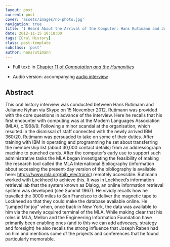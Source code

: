 ```yaml
---
layout: post
current: post
cover: 'assets/images/no-photo.jpg'
navigation: true
title: "I Heard About the Arrival of the Computer: Hans Rutimann and Julianne Nyhan" 
date: 2012-11-15 10:18:00
tags: [Oral History]
class: post-template
subclass: 'post'
author: hansrutimann
---
```


* Full text: in [Chapter 11 of *Computation and the Humanities*](https://link.springer.com/chapter/10.1007/978-3-319-20170-2_11)

* Audio version: accompanying [audio interview](http://hiddenhistories.omeka.net/admin/items/show/50)

## Abstract

This oral history interview was conducted between Hans Rutimann and Julianne Nyhan via Skype on 15 November 2012. Rutimann was provided with the core questions in advance of the interview. Here he recalls that his first encounter with computing was at the Modern Languages Association (MLA), c.1968/9. Following a minor scandal at the organisation, which resulted in the dismissal of staff connected with the newly arrived IBM 360/20, Rutimann was persuaded to take on some of their duties. After training with IBM in operating and programming he set about transferring the membership list (about 30,000 contact details) from an addressograph machine to punched cards. After the computer’s early use to support such administrative tasks the MLA began investigating the feasibility of making the research tool called the MLA International Bibliography (information about accessing the present-day version of the bibliography is available here: https://www.mla.org/bib_electronic) remotely accessible. Rutimann worked with Lockheed to achieve this. It was in Lockheed’s information retrieval lab that the system known as Dialog, an online information retrieval system was developed (see Summit 1967). He vividly recalls how he travelled the 3000 miles to San Francisco to deliver the magnetic tape to Lockheed so that they could make the database available online. He “jumped for joy” when, once back in New York, the data was available to him via the newly acquired terminal of the MLA. While making clear that his roles in MLA, Mellon and the Engineering Information Foundation have primarily been enabling ones (and to this we can add advocacy, strategy and foresight) he also recalls the strong influence that Joseph Raben had on him and mentions some of the projects and conferences that he found particularly memorable.


